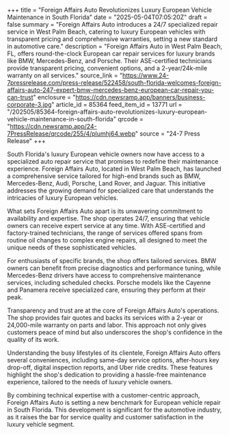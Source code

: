 +++
title = "Foreign Affairs Auto Revolutionizes Luxury European Vehicle Maintenance in South Florida"
date = "2025-05-04T07:05:20Z"
draft = false
summary = "Foreign Affairs Auto introduces a 24/7 specialized repair service in West Palm Beach, catering to luxury European vehicles with transparent pricing and comprehensive warranties, setting a new standard in automotive care."
description = "Foreign Affairs Auto in West Palm Beach, FL, offers round-the-clock European car repair services for luxury brands like BMW, Mercedes-Benz, and Porsche. Their ASE-certified technicians provide transparent pricing, convenient options, and a 2-year/24k-mile warranty on all services."
source_link = "https://www.24-7pressrelease.com/press-release/522458/south-florida-welcomes-foreign-affairs-auto-247-expert-bmw-mercedes-benz-european-car-repair-you-can-trust"
enclosure = "https://cdn.newsramp.app/banners/business-corporate-3.jpg"
article_id = 85364
feed_item_id = 13771
url = "/202505/85364-foreign-affairs-auto-revolutionizes-luxury-european-vehicle-maintenance-in-south-florida"
qrcode = "https://cdn.newsramp.app/24-7PressRelease/qrcode/255/4/plumhj64.webp"
source = "24-7 Press Release"
+++

<p>South Florida's luxury European vehicle owners now have access to a specialized auto repair service that promises to redefine their maintenance experience. Foreign Affairs Auto, located in West Palm Beach, has launched a comprehensive service tailored for high-end brands such as BMW, Mercedes-Benz, Audi, Porsche, Land Rover, and Jaguar. This initiative addresses the growing demand for specialized care that understands the intricacies of luxury European vehicles.</p><p>What sets Foreign Affairs Auto apart is its unwavering commitment to availability and expertise. The shop operates 24/7, ensuring that vehicle owners can receive expert service at any time. With ASE-certified and factory-trained technicians, the range of services offered spans from routine oil changes to complex engine repairs, all designed to meet the unique needs of these sophisticated vehicles.</p><p>For enthusiasts of specific brands, the shop offers tailored services. BMW owners can benefit from precise diagnostics and performance tuning, while Mercedes-Benz drivers have access to comprehensive maintenance services, including scheduled checks. Porsche models like the Cayenne and Panamera receive specialized care, ensuring they perform at their peak.</p><p>Transparency and trust are at the core of Foreign Affairs Auto's operations. The shop provides fair quotes and backs its services with a 2-year or 24,000-mile warranty on parts and labor. This approach not only gives customers peace of mind but also underscores the shop's confidence in the quality of its work.</p><p>Understanding the busy lifestyles of its clientele, Foreign Affairs Auto offers several conveniences, including same-day service options, after-hours key drop-off, digital inspection reports, and Uber ride credits. These features highlight the shop's dedication to providing a hassle-free maintenance experience, tailored to the needs of luxury vehicle owners.</p><p>By combining technical expertise with a customer-centric approach, Foreign Affairs Auto is setting a new benchmark for European vehicle repair in South Florida. This development is significant for the automotive industry, as it raises the bar for service quality and customer satisfaction in the luxury vehicle segment.</p>